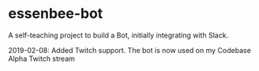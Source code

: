 # essenbee-bot
A self-teaching project to build a Bot, initially integrating with Slack.

2019-02-08: Added Twitch support. The bot is now used on my Codebase Alpha Twitch stream
